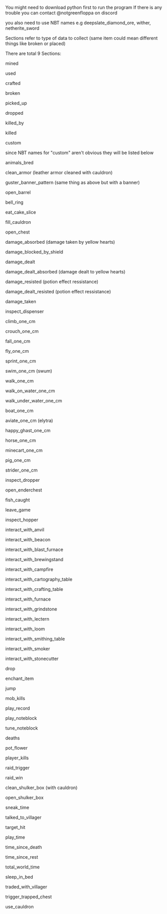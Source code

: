 You might need to download python first to run the program
If there is any trouble you can contact @notgreenfloppa on discord


you also need to use NBT names e.g deepslate_diamond_ore, wither, netherite_sword

Sections refer to type of data to collect (same item could mean different things like broken or placed)

There are total 9 Sections:


mined

used

crafted

broken

picked_up

dropped

killed_by

killed

custom


since NBT names for "custom" aren't obvious they will be listed below


animals_bred

clean_armor (leather armor cleaned with cauldron)

guster_banner_pattern (same thing as above but with a banner)

open_barrel 

bell_ring

eat_cake_slice

fill_cauldron

open_chest

damage_absorbed (damage taken by yellow hearts)

damage_blocked_by_shield

damage_dealt

damage_dealt_absorbed (damage dealt to yellow hearts)

damage_resisted (potion effect ressistance)

damage_dealt_resisted (potion effect ressistance)

damage_taken

inspect_dispenser

climb_one_cm

crouch_one_cm

fall_one_cm

fly_one_cm

sprint_one_cm

swim_one_cm (swum)

walk_one_cm

walk_on_water_one_cm 

walk_under_water_one_cm

boat_one_cm

aviate_one_cm (elytra)

happy_ghast_one_cm

horse_one_cm

minecart_one_cm

pig_one_cm

strider_one_cm

inspect_dropper

open_enderchest

fish_caught

leave_game

inspect_hopper

interact_with_anvil

interact_with_beacon

interact_with_blast_furnace

interact_with_brewingstand

interact_with_campfire

interact_with_cartography_table

interact_with_crafting_table

interact_with_furnace

interact_with_grindstone

interact_with_lectern

interact_with_loom

interact_with_smithing_table

interact_with_smoker

interact_with_stonecutter

drop

enchant_item

jump

mob_kills

play_record

play_noteblock

tune_noteblock

deaths

pot_flower

player_kills

raid_trigger

raid_win

clean_shulker_box (with cauldron)

open_shulker_box

sneak_time

talked_to_villager

target_hit

play_time

time_since_death

time_since_rest

total_world_time

sleep_in_bed

traded_with_villager

trigger_trapped_chest

use_cauldron
